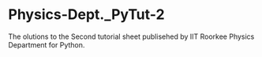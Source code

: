 # Physics-Dept._PyTut-2
The olutions to the Second tutorial sheet publisehed by IIT Roorkee Physics Department for Python.

